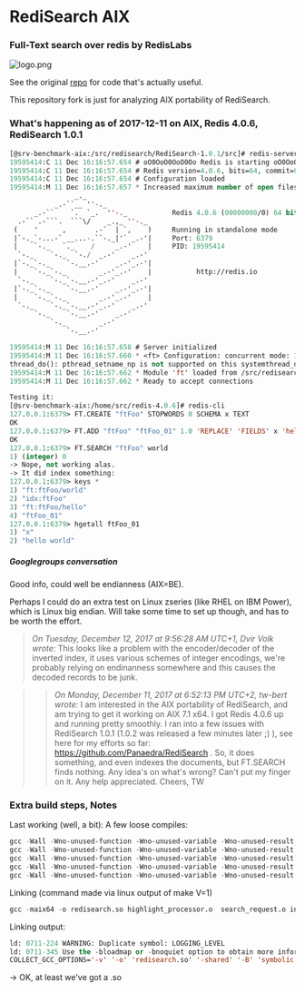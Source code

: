 # RediSearch AIX 

### Full-Text search over redis by RedisLabs
![logo.png](docs/logo.png)

See the original [repo](https://github.com/RedisLabsModules/RediSearch) for code that's actually useful.

This repository fork is just for analyzing AIX portability of RediSearch. 

### What's happening as of 2017-12-11 on AIX, Redis 4.0.6, RediSearch 1.0.1

```lisp
[@srv-benchmark-aix:/src/redisearch/RediSearch-1.0.1/src]# redis-server --loadmodule /src/redisearch/RediSearch-1.0.1/src/redisearch.so
19595414:C 11 Dec 16:16:57.654 # oO0OoO0OoO0Oo Redis is starting oO0OoO0OoO0Oo
19595414:C 11 Dec 16:16:57.654 # Redis version=4.0.6, bits=64, commit=00000000, modified=0, pid=19595414, just started
19595414:C 11 Dec 16:16:57.654 # Configuration loaded
19595414:M 11 Dec 16:16:57.657 * Increased maximum number of open files to 10032 (it was originally set to 5000).
                _._
           _.-``__ ''-._
      _.-``    `.  `_.  ''-._           Redis 4.0.6 (00000000/0) 64 bit
  .-`` .-```.  ```\/    _.,_ ''-._
 (    '      ,       .-`  | `,    )     Running in standalone mode
 |`-._`-...-` __...-.``-._|'` _.-'|     Port: 6379
 |    `-._   `._    /     _.-'    |     PID: 19595414
  `-._    `-._  `-./  _.-'    _.-'
 |`-._`-._    `-.__.-'    _.-'_.-'|
 |    `-._`-._        _.-'_.-'    |           http://redis.io
  `-._    `-._`-.__.-'_.-'    _.-'
 |`-._`-._    `-.__.-'    _.-'_.-'|
 |    `-._`-._        _.-'_.-'    |
  `-._    `-._`-.__.-'_.-'    _.-'
      `-._    `-.__.-'    _.-'
          `-._        _.-'
              `-.__.-'

19595414:M 11 Dec 16:16:57.658 # Server initialized
19595414:M 11 Dec 16:16:57.660 * <ft> Configuration: concurrent mode: 1, ext load: , min prefix: 2, max expansions: 200,
thread_do(): pthread_setname_np is not supported on this systemthread_do(): pthread_setname_np is not supported on this systemthread_do(): pthread_setname_np is not supported on this systemthread_do(): pthread_setname_np is not supported on this systemthread_do(): pthread_setname_np is not supported on this systemthread_do(): pthread_setname_np is not supported on this systemthread_do(): pthread_setname_np is not supported on this systemthread_do(): pthread_setname_np is not supported on this systemthread_do(): pthread_setname_np is not supported on this systemthread_do(): pthread_setname_np is not supported on this systemthread_do(): pthread_setname_np is not supported on this systemthread_do(): pthread_setname_np is not supported on this system19595414:M 11 Dec 16:16:57.661 * <ft> Initialized thread pool!
19595414:M 11 Dec 16:16:57.662 * Module 'ft' loaded from /src/redisearch/RediSearch-1.0.1/src/redisearch.so
19595414:M 11 Dec 16:16:57.662 * Ready to accept connections
```

```lisp
Testing it:
[@srv-benchmark-aix:/home/src/redis-4.0.6]# redis-cli
127.0.0.1:6379> FT.CREATE "ftFoo" STOPWORDS 0 SCHEMA x TEXT
OK
127.0.0.1:6379> FT.ADD "ftFoo" "ftFoo_01" 1.0 'REPLACE' 'FIELDS' x 'hello world'
OK
127.0.0.1:6379> FT.SEARCH "ftFoo" world
1) (integer) 0
-> Nope, not working alas.
-> It did index something:
127.0.0.1:6379> keys *
1) "ft:ftFoo/world"
2) "idx:ftFoo"
3) "ft:ftFoo/hello"
4) "ftFoo_01"
127.0.0.1:6379> hgetall ftFoo_01
1) "x"
2) "hello world"

```

##### Googlegroups conversation

Good info, could well be endianness (AIX=BE). 

Perhaps I could do an extra test on Linux zseries (like RHEL on IBM Power), which is Linux big endian. Will take some time to set up though, and has to be worth the effort.

> _On Tuesday, December 12, 2017 at 9:56:28 AM UTC+1, Dvir Volk wrote:_
This looks like a problem with the encoder/decoder of the inverted index, it uses various schemes of integer encodings, we're probably relying on endinanness somewhere and this causes the decoded records to be junk. 

>> _On Monday, December 11, 2017 at 6:52:13 PM UTC+2, tw-bert wrote:_
I am interested in the AIX portability of RediSearch, and am trying to get it working on AIX 7.1 x64.
I got Redis 4.0.6 up and running pretty smoothly.
I ran into a few issues with RediSearch 1.0.1 (1.0.2 was released a few minutes later ;) ), see here for my efforts so far: https://github.com/Panaedra/RediSearch .
So, it does something, and even indexes the documents, but FT.SEARCH finds nothing.
Any idea's on what's wrong? Can't put my finger on it. Any help appreciated.
Cheers, TW

 

### Extra build steps, Notes

Last working (well, a bit):
A few loose compiles:
```lisp
gcc -Wall -Wno-unused-function -Wno-unused-variable -Wno-unused-result -fPIC -D_GNU_SOURCE -std=gnu99 -I"/src/redisearch/RediSearch-1.0.1/src" -DREDIS_MODULE_TARGET -DREDISMODULE_EXPERIMENTAL_API  -g -ggdb -O3  -maix64 -D_AIX -D_AIX53 -D_AIX61 -D_AIX71 -I/opt/freeware/include -Iinclude -c module.c -o module.o -MMD -MF module.d
gcc -Wall -Wno-unused-function -Wno-unused-variable -Wno-unused-result -fPIC -D_GNU_SOURCE -std=gnu99 -I"/src/redisearch/RediSearch-1.0.1/src" -DREDIS_MODULE_TARGET -DREDISMODULE_EXPERIMENTAL_API  -g -ggdb -O3  -maix64 -D_AIX -D_AIX53 -D_AIX61 -D_AIX71 -I/opt/freeware/include -Iinclude -c thpool.c -o thpool.o -MMD -MF thpool.d
gcc -Wall -Wno-unused-function -Wno-unused-variable -Wno-unused-result -fPIC -D_GNU_SOURCE -std=gnu99 -I"/src/redisearch/RediSearch-1.0.1/src" -DREDIS_MODULE_TARGET -DREDISMODULE_EXPERIMENTAL_API  -g -ggdb -O3  -maix64 -D_AIX -D_AIX53 -D_AIX61 -D_AIX71 -I/opt/freeware/include -Iinclude -c cndict_data.c -o cndict_data.o -MMD -MF cndict_data.d
gcc -Wall -Wno-unused-function -Wno-unused-variable -Wno-unused-result -fPIC -D_GNU_SOURCE -std=gnu99 -I"/src/redisearch/RediSearch-1.0.1/src" -DREDIS_MODULE_TARGET -DREDISMODULE_EXPERIMENTAL_API  -g -ggdb -O3  -maix64 -D_AIX -D_AIX53 -D_AIX61 -D_AIX71 -I/opt/freeware/include -Iinclude -c extension.c -o extension.o -MMD -MF extension.d
gcc -Wall -Wno-unused-function -Wno-unused-variable -Wno-unused-result -fPIC -D_GNU_SOURCE -std=gnu99 -I"/src/redisearch/RediSearch-1.0.1/src" -DREDIS_MODULE_TARGET -DREDISMODULE_EXPERIMENTAL_API  -g -ggdb -O3  -maix64 -D_AIX -D_AIX53 -D_AIX61 -D_AIX71 -I/opt/freeware/include -Iinclude -c fragmenter.c -o fragmenter.o -MMD -MF fragmenter.d
```

Linking (command made via linux output of make V=1)
```lisp
gcc -maix64 -o redisearch.so highlight_processor.o  search_request.o inverted_index.o buffer.o tokenize.o spec.o tokenize_cn.o fragmenter.o index_result.o id_list.o config.o extension.o summarize_spec.o result_processor.o id_filter.o indexer.o numeric_index.o module.o document_basic.o stemmer.o doc_table.o index.o varint.o cndict_loader.o document.o query.o numeric_filter.o byte_offsets.o redis_index.o stopwords.o tag_index.o print_version.o sortable.o geo_index.o offset_vector.o gc.o qint.o concurrent_ctx.o forward_index.o query_parser/lexer.o query_parser/parser.o ext/default.o util/heap.o util/logging.o util/mempool.o util/minmax_heap.o util/fnv.o util/khtable.o util/array.o util/block_alloc.o trie/levenshtein.o trie/rune_util.o trie/sparse_vector.o trie/trie_type.o trie/trie.o dep/thpool/thpool.o dep/cndict/cndict_data.o trie/libtrie.a dep/triemap/libtriemap.a rmutil/librmutil.a dep/libnu/libnu.a dep/friso/libfriso.a dep/snowball/libstemmer.o dep/miniz/libminiz.a -shared -Bsymbolic -Bsymbolic-functions -ldl -lpthread -maix64 -L/opt/freeware/lib64 -L/opt/freeware/lib -Wl,-blibpath:/opt/freeware/lib64:/opt/freeware/lib/pthread/ppc64:/opt/freeware/lib:/usr/lib:/lib,-bmaxdata:0x80000000 -lc -lm
```


Linking output:
```lisp
ld: 0711-224 WARNING: Duplicate symbol: LOGGING_LEVEL
ld: 0711-345 Use the -bloadmap or -bnoquiet option to obtain more information.
COLLECT_GCC_OPTIONS='-v' '-o' 'redisearch.so' '-shared' '-B' 'symbolic' '-B' 'symbolic-functions' '-maix64' '-L/opt/freeware/lib64' '-L/opt/freeware/lib'
```
-> OK, at least we've got a .so



